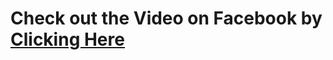 # Check out the Video on Facebook by <a href="https://www.facebook.com/100048676115015/videos/528776185425065"> Clicking Here </a>
